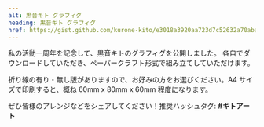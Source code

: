 ```yaml
---
alt: 黒音キト グラフィグ
heading: 黒音キト グラフィグ
href: https://gist.github.com/kurone-kito/e3018a3920aa723d7c52632a70aba176
---
```


<!-- markdownlint-disable MD033 MD041 -->

私の活動一周年を記念して、黒音キトのグラフィグを公開しました。
各自でダウンロードしていただき、ペーパークラフト形式で組み立てしていただけます。

折り線の有り・無し版がありますので、お好みの方をお選びください。A4 サイズで印刷すると、概ね 60mm x 80mm x 60mm 程度になります。

ぜひ皆様のアレンジなどをシェアしてください！推奨ハッシュタグ: **#キトアート**
